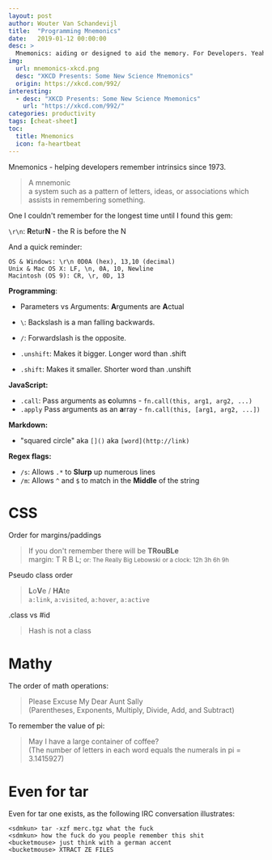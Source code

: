 ```yaml
---
layout: post
author: Wouter Van Schandevijl
title:  "Programming Mnemonics"
date:   2019-01-12 00:00:00
desc: >
  Mnemonics: aiding or designed to aid the memory. For Developers. Yeah.
img:
  url: mnemonics-xkcd.png
  desc: "XKCD Presents: Some New Science Mnemonics"
  origin: https://xkcd.com/992/
interesting:
  - desc: "XKCD Presents: Some New Science Mnemonics"
    url: "https://xkcd.com/992/"
categories: productivity
tags: [cheat-sheet]
toc:
  title: Mnemonics
  icon: fa-heartbeat
---
```


Mnemonics - helping developers remember intrinsics since 1973.

> A mnemonic  
> a system such as a pattern of letters, ideas, or associations which assists in remembering something.

<!--more-->

One I couldn't remember for the longest time until I found this gem:

`\r\n`: **R**etur**N** - the R is before the N

And a quick reminder:  
```
OS & Windows: \r\n 0D0A (hex), 13,10 (decimal)
Unix & Mac OS X: LF, \n, 0A, 10, Newline
Macintosh (OS 9): CR, \r, 0D, 13
```

**Programming**:  
- Parameters vs Arguments: **A**rguments are **A**ctual

- `\`: Backslash is a man falling backwards.
- `/`: Forwardslash is the opposite.

- `.unshift`: Makes it bigger. Longer word than .shift
- `.shift`: Makes it smaller. Shorter word than .unshift


**JavaScript:**  
- `.call`: Pass arguments as **c**olumns - `fn.call(this, arg1, arg2, ...)`
- `.apply` Pass arguments as an **a**rray - `fn.call(this, [arg1, arg2, ...])`


**Markdown:**  
- "squared circle" aka `[]()` aka `[word](http://link)`


**Regex flags:**  
- `/s`: Allows `.*` to **Slurp** up numerous lines
- `/m`: Allows `^` and `$` to match in the **Middle** of the string




# CSS

Order for margins/paddings

> If you don't remember there will be **TRouBLe**  
> margin: T R B L;
> <small>or: The Really Big Lebowski</small>
> <small>or a clock: 12h 3h 6h 9h</small>


 Pseudo class order

> **L**o**V**e / **HA**te  
> `a:link`, `a:visited`, `a:hover`, `a:active`



.class vs #id

> Hash is not a class


# Mathy

The order of math operations:

> Please Excuse My Dear Aunt Sally  
> (Parentheses, Exponents, Multiply, Divide, Add, and Subtract)


To remember the value of pi: 

> May I have a large container of coffee?  
> (The number of letters in each word equals the numerals in pi = 3.1415927)



# Even for tar

Even for tar one exists, as the following IRC conversation illustrates:

```
<sdmkun> tar -xzf merc.tgz what the fuck
<sdmkun> how the fuck do you people remember this shit
<bucketmouse> just think with a german accent
<bucketmouse> XTRACT ZE FILES
```
